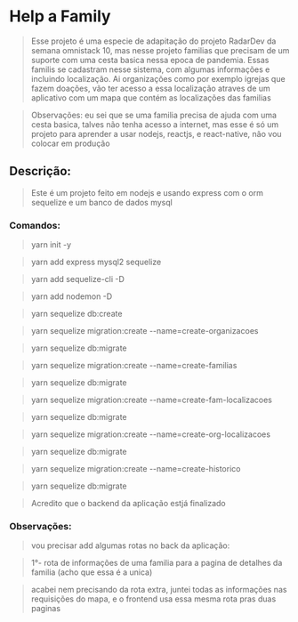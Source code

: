 # Help a Family

> Esse projeto é uma especie de adapitação do projeto RadarDev da semana omnistack 10, mas nesse projeto familias que precisam de um suporte com uma cesta basica nessa epoca de pandemia. Essas familis se cadastram nesse sistema, com algumas informações e incluindo localização. Ai organizações como por exemplo igrejas que fazem doações, vão ter acesso a essa localização atraves de um aplicativo com um mapa que contém as localizações das familias

> Observações: eu sei que se uma familia precisa de ajuda com uma cesta basica, talves não tenha acesso a  internet, mas esse é só um projeto para aprender a usar nodejs, reactjs, e react-native, não vou colocar em produção 

## Descrição:

>  Este é um projeto feito em nodejs e usando express com o orm sequelize e um banco de dados mysql

### Comandos:

> yarn init -y

> yarn add express mysql2 sequelize

> yarn add sequelize-cli -D

> yarn add nodemon -D

> yarn sequelize db:create

> yarn sequelize migration:create --name=create-organizacoes

> yarn sequelize db:migrate

> yarn sequelize migration:create --name=create-familias

> yarn sequelize db:migrate

> yarn sequelize migration:create --name=create-fam-localizacoes

> yarn sequelize db:migrate

> yarn sequelize migration:create --name=create-org-localizacoes

> yarn sequelize db:migrate

> yarn sequelize migration:create --name=create-historico

> yarn sequelize db:migrate

> Acredito que o backend da aplicação estjá finalizado

### Observações:

> vou precisar add algumas rotas no back da aplicação:

> 1°- rota de informações de uma familia para a pagina de detalhes da familia (acho que essa é a unica)

> acabei nem precisando da rota extra, juntei todas as informações nas requisições do mapa, e o frontend usa essa mesma rota pras duas paginas